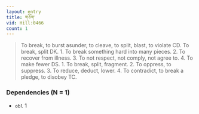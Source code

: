 ```yaml
---
layout: entry
title: གཅོག་
vid: Hill:0466
count: 1
---
```

> To break, to burst asunder, to cleave, to split, blast, to violate CD\. To break, split DK\. 1\. To break something hard into many pieces\. 2\. To recover from illness\. 3\. To not respect, not comply, not agree to\. 4\. To make fewer DS\. 1\. To break, split, fragment\. 2\. To oppress, to suppress\. 3\. To reduce, deduct, lower\. 4\. To contradict, to break a pledge, to disobey TC\.


### Dependencies (N = 1)
* `obl` 1
